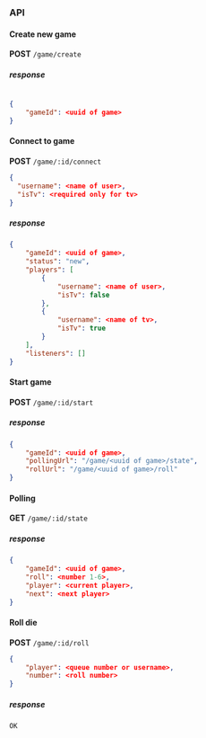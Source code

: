 ### API

#### Create new game

**POST** `/game/create` 

##### response

```json

{
    "gameId": <uuid of game>
}

```

#### Connect to game

**POST** `/game/:id/connect`

```json 
{
  "username": <name of user>,
  "isTv": <required only for tv>
}
```
##### response

```json
{
    "gameId": <uuid of game>,
    "status": "new",
    "players": [
        {
            "username": <name of user>,
            "isTv": false
        },
        {
            "username": <name of tv>,
            "isTv": true
        }
    ],
    "listeners": []
}
```

#### Start game

**POST** `/game/:id/start`

##### response

```json
{
    "gameId": <uuid of game>,
    "pollingUrl": "/game/<uuid of game>/state", 
    "rollUrl": "/game/<uuid of game>/roll"
}
```

#### Polling 

**GET** `/game/:id/state`

##### response

```json
{
    "gameId": <uuid of game>,
    "roll": <number 1-6>,
    "player": <current player>,
    "next": <next player>
}
```

#### Roll die

**POST** `/game/:id/roll`

```json
{
	"player": <queue number or username>,
	"number": <roll number>
}
```

##### response

`OK`
